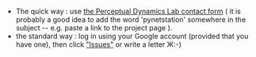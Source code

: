   * The quick way : use [the Perceptual Dynamics Lab contact form](http://pdl.brain.riken.jp/staff/email/?to=45) ( it is probably a good idea to add the word 'pynetstation' somewhere in the subject -- e.g. paste a link to the project page ).
  * the standard way : log in using your Google account (provided that you have one), then click ["Issues"](https://code.google.com/p/pynetstation/issues/list) or write a letter Ж:-)
